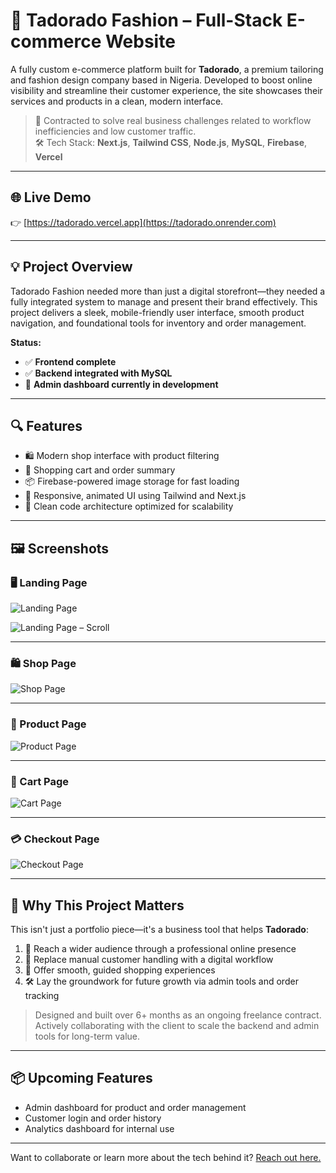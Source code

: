 # 👗 Tadorado Fashion – Full-Stack E-commerce Website

A fully custom e-commerce platform built for **Tadorado**, a premium tailoring and fashion design company based in Nigeria. Developed to boost online visibility and streamline their customer experience, the site showcases their services and products in a clean, modern interface.

> 🧵 Contracted to solve real business challenges related to workflow inefficiencies and low customer traffic.  
> 🛠️ Tech Stack: **Next.js**, **Tailwind CSS**, **Node.js**, **MySQL**, **Firebase**, **Vercel**

---

## 🌐 Live Demo  
👉 [https://tadorado.vercel.app](https://tadorado.onrender.com)

---

## 💡 Project Overview

Tadorado Fashion needed more than just a digital storefront—they needed a fully integrated system to manage and present their brand effectively. This project delivers a sleek, mobile-friendly user interface, smooth product navigation, and foundational tools for inventory and order management.

**Status:**  
- ✅ **Frontend complete**
- ✅ **Backend integrated with MySQL**
- 🚧 **Admin dashboard currently in development**

---

## 🔍 Features

- 🛍️ Modern shop interface with product filtering
- 🧾 Shopping cart and order summary
- 📦 Firebase-powered image storage for fast loading
- 📐 Responsive, animated UI using Tailwind and Next.js
- 🧠 Clean code architecture optimized for scalability

---

## 🖼️ Screenshots

### 🖥️ Landing Page
![Landing Page](https://firebasestorage.googleapis.com/v0/b/tadorado-tailors.firebasestorage.app/o/selection%201.png?alt=media&token=780c8bbd-a383-4edd-8733-bf74109595c4)

![Landing Page – Scroll](https://firebasestorage.googleapis.com/v0/b/tadorado-tailors.firebasestorage.app/o/selection%202.png?alt=media&token=43581182-78e9-4753-855e-ff305fb14f62)

---

### 🛍️ Shop Page
![Shop Page](https://firebasestorage.googleapis.com/v0/b/tadorado-tailors.firebasestorage.app/o/shop.png?alt=media&token=7db1c140-fd78-4709-a791-5c483c8bc3af)

---

### 📄 Product Page
![Product Page](https://firebasestorage.googleapis.com/v0/b/tadorado-tailors.firebasestorage.app/o/FireShot%20Capture%20020%20-%20Tadorado%20Fashion%20-%20tadoradotailoring.vercel.app.png?alt=media&token=8e394c1e-7824-4dcc-ac98-18523854a206)

---

### 🧺 Cart Page
![Cart Page](https://firebasestorage.googleapis.com/v0/b/tadorado-tailors.firebasestorage.app/o/FireShot%20Capture%20021%20-%20Tadorado%20Fashion%20-%20tadoradotailoring.vercel.app.png?alt=media&token=5ea7d627-e229-4261-a36b-b59a1cfa9b61)

---

### 💳 Checkout Page
![Checkout Page](https://firebasestorage.googleapis.com/v0/b/tadorado-tailors.firebasestorage.app/o/FireShot%20Capture%20022%20-%20Tadorado%20Fashion%20-%20tadoradotailoring.vercel.app.png?alt=media&token=2e89186b-376f-4e00-913b-5d1454779c1f)

---

## 🧠 Why This Project Matters

This isn't just a portfolio piece—it's a business tool that helps **Tadorado**:

1. 🚀 Reach a wider audience through a professional online presence  
2. 💼 Replace manual customer handling with a digital workflow  
3. 🛒 Offer smooth, guided shopping experiences  
4. 🛠️ Lay the groundwork for future growth via admin tools and order tracking

> Designed and built over 6+ months as an ongoing freelance contract. Actively collaborating with the client to scale the backend and admin tools for long-term value.

---

## 📦 Upcoming Features

- Admin dashboard for product and order management  
- Customer login and order history  
- Analytics dashboard for internal use

---

Want to collaborate or learn more about the tech behind it? [Reach out here.](#)

